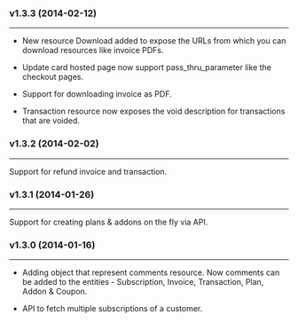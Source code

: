### v1.3.3  (2014-02-12)
* * *
* New resource Download added to expose the URLs from which you can download resources like invoice PDFs.

* Update card hosted page now support pass_thru_parameter like the checkout pages. 

* Support for downloading invoice as PDF.

* Transaction resource now exposes the void description for transactions that are voided.

### v1.3.2  (2014-02-02) 
* * *    
Support for refund invoice and transaction.

### v1.3.1  (2014-01-26) 
* * *    
Support for creating plans & addons on the fly via API.

### v1.3.0  (2014-01-16)  
* * *    
* Adding object that represent comments resource. Now comments can be added to the entities - Subscription, Invoice, Transaction, Plan, Addon & Coupon. 

* API to fetch multiple subscriptions of a customer.
